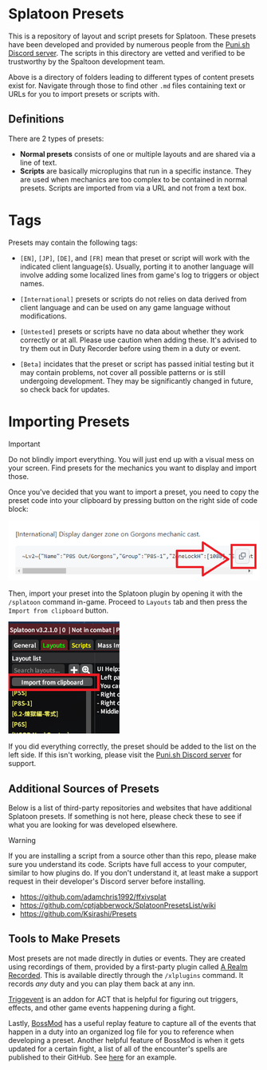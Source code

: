 # Splatoon Presets

This is a repository of layout and script presets for Splatoon. These presets have been developed and provided by numerous people from the [Puni.sh Discord server](https://discord.gg/Zzrcc8kmvy). The scripts in this directory are vetted and verified to be trustworthy by the Spaltoon development team.

Above is a directory of folders leading to different types of content presets exist for. Navigate through those to find other `.md` files containing text or URLs for you to import presets or scripts with.

## Definitions

There are 2 types of presets:

- **Normal presets** consists of one or multiple layouts and are shared via a line of text.
- **Scripts** are basically microplugins that run in a specific instance. They are used when mechanics are too complex to be contained in normal presets. Scripts are imported from via a URL and not from a text box.

# Tags

Presets may contain the following tags:

- `[EN]`, `[JP]`, `[DE]`, and `[FR]` mean that preset or script will work with the indicated client language(s). Usually, porting it to another language will involve adding some localized lines from game's log to triggers or object names.

- `[International]` presets or scripts do not relies on data derived from client language and can be used on any game language without modifications.

- `[Untested]` presets or scripts have no data about whether they work correctly or at all. Please use caution when adding these. It's advised to try them out in Duty Recorder before using them in a duty or event.

- `[Beta]` incidates that the preset or script has passed initial testing but it may contain problems, not cover all possible patterns or is still undergoing development. They may be significantly changed in future, so check back for updates.

# Importing Presets

> [!IMPORTANT]  
> Do not blindly import everything. You will just end up with a visual mess on your screen. Find presets for the mechanics you want to display and import those.

Once you've decided that you want to import a preset, you need to copy the preset code into your clipboard by pressing button on the right side of code block:

![](/docs/images/preset_import/copy_button.png)

Then, import your preset into the Splatoon plugin by opening it with the `/splatoon` command in-game. Proceed to `Layouts` tab and then press the `Import from clipboard` button.

![](/docs/images/preset_import/ingame_import.png)

If you did everything correctly, the preset should be added to the list on the left side. If this isn't working, please visit the [Puni.sh Discord server](https://discord.gg/Zzrcc8kmvy) for support.

## Additional Sources of Presets

Below is a list of third-party repositories and websites that have additional Splatoon presets. If something is not here, please check these to see if what you are looking for was developed elsewhere.

> [!WARNING]
> If you are installing a script from a source other than this repo, please make sure you understand its code. Scripts have full access to your computer, similar to how plugins do. If you don't understand it, at least make a support request in their developer's Discord server before installing.

- https://github.com/adamchris1992/ffxivsplat
- https://github.com/cptjabberwock/SplatoonPresetsList/wiki
- https://github.com/Ksirashi/Presets

## Tools to Make Presets

Most presets are not made directly in duties or events. They are created using recordings of them, provided by a first-party plugin called [A Realm Recorded](https://github.com/UnknownX7/ARealmRecorded). This is available directly through the `/xlplugins` command. It records _any_ duty and you can play them back at any inn.

[Triggevent](https://github.com/xpdota/event-trigger) is an addon for ACT that is helpful for figuring out triggers, effects, and other game events happening during a fight.

Lastly, [BossMod](https://github.com/awgil/ffxiv_bossmod) has a useful replay feature to capture all of the events that happen in a duty into an organized log file for you to reference when developing a preset. Another helpful feature of BossMod is when it gets updated for a certain fight, a list of all of the encounter's spells are published to their GitHub. See [here](https://github.com/awgil/ffxiv_bossmod/blob/master/BossMod/Modules/Dawntrail/Extreme/Ex1Valigarmanda/Ex1ValigarmandaEnums.cs) for an example.
